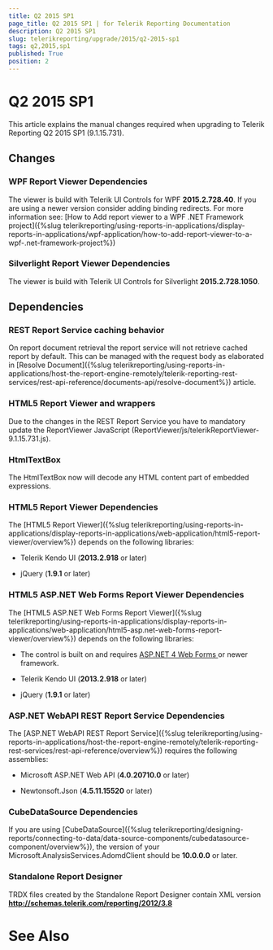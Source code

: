 ```yaml
---
title: Q2 2015 SP1
page_title: Q2 2015 SP1 | for Telerik Reporting Documentation
description: Q2 2015 SP1
slug: telerikreporting/upgrade/2015/q2-2015-sp1
tags: q2,2015,sp1
published: True
position: 2
---
```


# Q2 2015 SP1



This article explains the manual changes required when upgrading to Telerik Reporting Q2 2015 SP1 (9.1.15.731).

## Changes

### WPF Report Viewer Dependencies

The viewer is build with Telerik UI Controls for WPF __2015.2.728.40__. If you are using a newer version consider adding binding redirects. For more information see:
              [How to Add report viewer to a WPF .NET Framework project]({%slug telerikreporting/using-reports-in-applications/display-reports-in-applications/wpf-application/how-to-add-report-viewer-to-a-wpf-.net-framework-project%})

### Silverlight Report Viewer Dependencies

The viewer is build with Telerik UI Controls for Silverlight __2015.2.728.1050__.
            

## Dependencies

### REST Report Service caching behavior

On report document retrieval the report service will not retrieve cached report by default.
              This can be managed with the request body as elaborated in [Resolve Document]({%slug telerikreporting/using-reports-in-applications/host-the-report-engine-remotely/telerik-reporting-rest-services/rest-api-reference/documents-api/resolve-document%}) article.
            

### HTML5 Report Viewer and wrappers

Due to the changes in the REST Report Service you have to mandatory update the ReportViewer JavaScript (ReportViewer/js/telerikReportViewer-9.1.15.731.js).
            

### HtmlTextBox 

The HtmlTextBox now will decode any HTML content part of embedded expressions.
            

### HTML5 Report Viewer Dependencies

The [HTML5 Report Viewer]({%slug telerikreporting/using-reports-in-applications/display-reports-in-applications/web-application/html5-report-viewer/overview%}) depends on the following libraries:
            

* Telerik Kendo UI (__2013.2.918__ or later)
                

* jQuery (__1.9.1__ or later)
                

### HTML5 ASP.NET Web Forms Report Viewer Dependencies

The [HTML5 ASP.NET Web Forms Report Viewer]({%slug telerikreporting/using-reports-in-applications/display-reports-in-applications/web-application/html5-asp.net-web-forms-report-viewer/overview%}) depends on the following libraries:
            

* The control is built on and requires
                  [
                      ASP.NET 4 Web Forms
                    ](http://www.asp.net/web-forms)
                  or newer framework.
                

* Telerik Kendo UI (__2013.2.918__ or later)
                

* jQuery (__1.9.1__ or later)
                

### ASP.NET WebAPI REST Report Service Dependencies

The [ASP.NET WebAPI REST Report Service]({%slug telerikreporting/using-reports-in-applications/host-the-report-engine-remotely/telerik-reporting-rest-services/rest-api-reference/overview%}) requires the following assemblies:
            

* Microsoft ASP.NET Web API (__4.0.20710.0__ or later)
                

* Newtonsoft.Json (__4.5.11.15520__ or later)
                

### CubeDataSource Dependencies

If you are using [CubeDataSource]({%slug telerikreporting/designing-reports/connecting-to-data/data-source-components/cubedatasource-component/overview%}), the version of your
              Microsoft.AnalysisServices.AdomdClient should be __10.0.0.0__ or later.
            

### Standalone Report Designer

TRDX files created by the Standalone Report Designer contain XML version __http://schemas.telerik.com/reporting/2012/3.8__

# See Also
